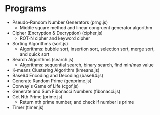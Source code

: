 # Programs
- Pseudo-Random Number Generators (prng.js)
    - Middle square method and linear congruent generator algorithm
- Cipher (Encryption & Decryption) (cipher.js)
    - ROT-N cipher and keyword cipher
- Sorting Algorithms (sort.js)
    - Algorithms: bubble sort, insertion sort, selection sort, merge sort, and quick sort
- Search Algorithms (search.js)
    - Algorithms: sequential search, binary search, find min/max value
- K-means Clustering Algorithm (kmeans.js)
- Base64 Encoding and Decoding (base64.js)
- Generate Random Prime (genprime.js)
- Conway's Game of Life (cgof.js)
- Generate and Sum Fibonacci Numbers (fibonacci.js)
- Get Nth Prime (prime.js)
    - Return nth prime number, and check if number is prime
- Timer (timer.js)
